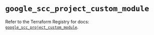 # `google_scc_project_custom_module`

Refer to the Terraform Registry for docs: [`google_scc_project_custom_module`](https://registry.terraform.io/providers/hashicorp/google-beta/5.39.0/docs/resources/google_scc_project_custom_module).
